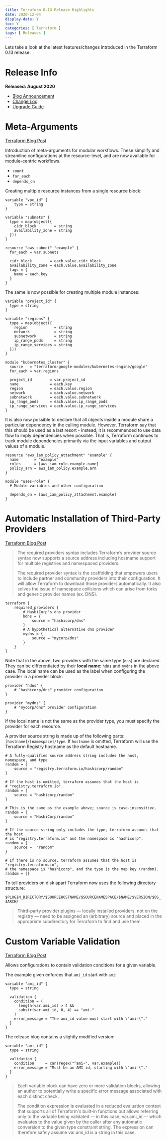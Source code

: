 ```yaml
---
title: Terraform 0.13 Release Highlights
date: 2020-12-04
display-date: Y
toc: Y
categories: [ Terraform ]
tags: [ Releases ]
---
```


Lets take a look at the latest features/changes introduced in the Terraform 0.13 release.

# Release Info

**Released: August 2020**

- [Blog Announcement](https://www.hashicorp.com/blog/announcing-hashicorp-terraform-0-13)
- [Change Log](https://github.com/hashicorp/terraform/blob/v0.13/CHANGELOG.md)
- [Upgrade Guide](https://www.terraform.io/upgrade-guides/0-13.html)

# Meta-Arguments

[Terraform Blog Post](https://www.hashicorp.com/blog/terraform-0-13-brings-powerful-meta-arguments-to-modular-workflows)

Introduction of meta-arguments for modular workflows. These simplify and streamline configurations at the resource-level,
and are now available for module-centric workflows.

- `count`
- `for_each`
- `depends_on`

Creating multiple resource instances from a single resource block:

```hcl-terraform
variable "vpc_id" {
    type = string
}

variable "subnets" {
  type = map(object({
    cidr_block        = string
    availability_zone = string
  }))
}

resource "aws_subnet" "example" {
  for_each = var.subnets

  cidr_block        = each.value.cidr_block
  availability_zone = each.value.availability_zone
  tags = {
    Name = each.key
  }
}
```

The same is now possible for creating multiple module instances:

```hcl-terraform
variable "project_id" {
  type = string
}

variable "regions" {
  type = map(object({
    region            = string
    network           = string
    subnetwork        = string
    ip_range_pods     = string
    ip_range_services = string
  }))
}

module "kubernetes_cluster" {
  source   = "terraform-google-modules/kubernetes-engine/google"
  for_each = var.regions

  project_id        = var.project_id
  name              = each.key
  region            = each.value.region
  network           = each.value.network
  subnetwork        = each.value.subnetwork
  ip_range_pods     = each.value.ip_range_pods
  ip_range_services = each.value.ip_range_services
}
```

It is also now possible to declare that all objects inside a module share a particular dependency in the calling module.
However, Terraform say that this should be used as a last resort - instead, it is recommended to use data flow to imply
dependencies when possible. That is, Terraform continues to track module dependencies primarily via the input variables
and output values of a module.

```hcl-terraform
resource "aws_iam_policy_attachment" "example" {
  name       = "example"
  roles      = [aws_iam_role.example.name]
  policy_arn = aws_iam_policy.example.arn
}

module "uses-role" {
  # Module variables and other configuration

  depends_on = [aws_iam_policy_attachment.example]
}
```

# Automatic Installation of Third-Party Providers

[Terraform Blog Post](https://www.hashicorp.com/blog/automatic-installation-of-third-party-providers-with-terraform-0-13)

> The required providers syntax includes Terraform’s provider source syntax now supports a source address including 
> hostname support for multiple registries and namespaced providers.
>
> The required provider syntax is the scaffolding that empowers users to include partner and community providers into 
> their configuration. It will allow Terraform to download those providers automatically. It also solves the issue of
> namespace collisions which can arise from forks and generic provider names (ex. DNS).

```hcl-terraform
terraform {
    required_providers {
        # HashiCorp's dns provider
        hdns = {
            source = "hashicorp/dns"
        }
        # A hypothetical alternative dns provider
        mydns = {
            source = "mycorp/dns"
        }
    }
}
```

Note that in the above, two providers with the same type (`dns`) are declared. They can be differentiated by their **local
name**: `hdns` and `mydns` in the above case. The local name can be used as the label when configuring the provider in a
provider block:

```hcl-terraform
provider "hdns" {
    # "hashicorp/dns" provider configuration
}

provider "mydns" {
    # "mycorp/dns" provider configuration
}
```

If the local name is not the same as the provider type, you must specify the provider for each resource.

A provider source string is made up of the following parts: `[hostname]/[namespace]/type`. If `hostname` is omitted,
Terraform will use the Terraform Registry hostname as the default hostname.

```hcl-terraform
# A fully-qualified source address string includes the host, namespace, and type
random = {
    source = "registry.terraform.io/hashicorp/random"
}

# If the host is omitted, terraform assumes that the host is
# "registry.terraform.io".
random = {
    source = "hashicorp/random"   
}

# This is the same as the example above; source is case-insensitive.
random = {
    source = "HashiCorp/random"
}

# If the source string only includes the type, terraform assumes that the host
# is "registry.terraform.io" and the namespace is "hashicorp".
random = {
    source =  "random"
}

# If there is no source, terraform assumes that the host is "registry.terraform.io",
# the namespace is "hashicorp", and the type is the map key (random).
random = {}

```

To tell providers on disk apart Terraform now uses the following directory structure:

`$PLUGIN_DIRECTORY/$SOURCEHOSTNAME/$SOURCENAMESPACE/$NAME/$VERSION/$OS_$ARCH/`

> Third-party provider plugins — locally installed providers, not on the registry — need to be assigned an (arbitrary) 
> source and placed in the appropriate subdirectory for Terraform to find and use them.

# Custom Variable Validation

[Terraform Blog Post](https://www.hashicorp.com/blog/custom-variable-validation-in-terraform-0-13)

Allows configurations to contain validation conditions for a given variable.

The example given enforces that `ami_id` start with `ami`:

```hcl-terraform
variable "ami_id" {
  type = string

  validation {
    condition = (
      length(var.ami_id) > 4 &&
      substr(var.ami_id, 0, 4) == "ami-"
    )
    error_message = "The ami_id value must start with \"ami-\"."
  }
}
```

The release blog contains a slightly modified version:

```hcl-terraform
variable "ami_id" {
  type = string

  validation {
    condition     = can(regex("^ami-", var.example))
    error_message = "Must be an AMI id, starting with \"ami-\"."
  }
}
```

> Each variable block can have zero or more validation blocks, allowing an author to potentially write a specific error 
> message associated with each distinct check.
>
> The condition expression is evaluated in a reduced evaluation context that supports all of Terraform's built-in 
> functions but allows referring only to the variable being validated — in this case, var.ami_id — which evaluates to
> the value given by the caller after any automatic conversion to the given type constraint string. The expression can 
> therefore safely assume var.ami_id is a string in this case.
